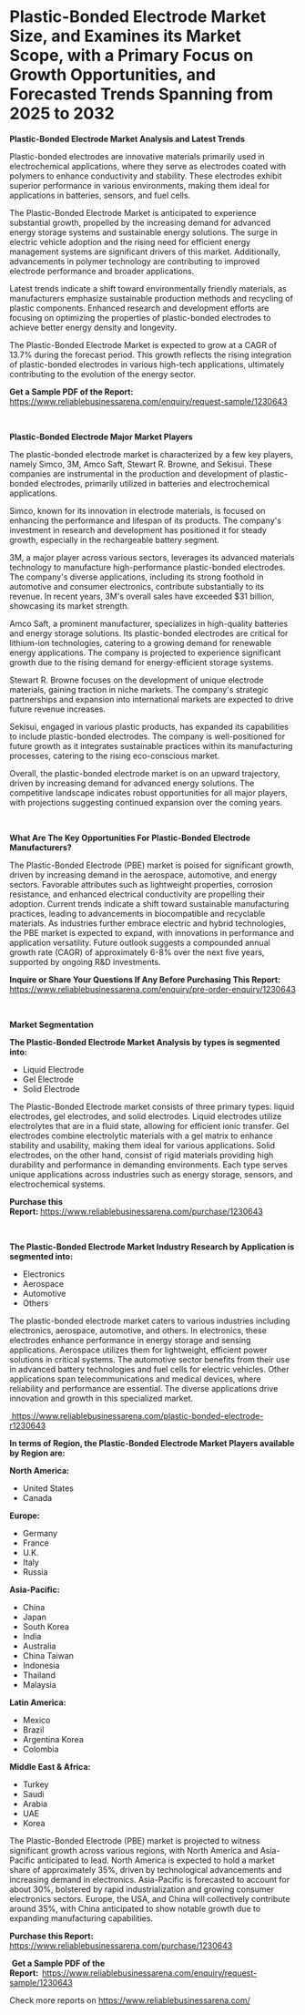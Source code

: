 <p><h1>Plastic-Bonded Electrode Market Size, and Examines its Market Scope, with a Primary Focus on Growth Opportunities, and Forecasted Trends Spanning from 2025 to 2032</h1></p><p><strong>Plastic-Bonded Electrode Market Analysis and Latest Trends</strong></p>
<p><p>Plastic-bonded electrodes are innovative materials primarily used in electrochemical applications, where they serve as electrodes coated with polymers to enhance conductivity and stability. These electrodes exhibit superior performance in various environments, making them ideal for applications in batteries, sensors, and fuel cells.</p><p>The Plastic-Bonded Electrode Market is anticipated to experience substantial growth, propelled by the increasing demand for advanced energy storage systems and sustainable energy solutions. The surge in electric vehicle adoption and the rising need for efficient energy management systems are significant drivers of this market. Additionally, advancements in polymer technology are contributing to improved electrode performance and broader applications.</p><p>Latest trends indicate a shift toward environmentally friendly materials, as manufacturers emphasize sustainable production methods and recycling of plastic components. Enhanced research and development efforts are focusing on optimizing the properties of plastic-bonded electrodes to achieve better energy density and longevity.</p><p>The Plastic-Bonded Electrode Market is expected to grow at a CAGR of 13.7% during the forecast period. This growth reflects the rising integration of plastic-bonded electrodes in various high-tech applications, ultimately contributing to the evolution of the energy sector.</p></p>
<p><strong>Get a Sample PDF of the Report:&nbsp;</strong> <a href="https://www.reliablebusinessarena.com/enquiry/request-sample/1230643?utm_campaign=3457&utm_medium=2&utm_source=Github&utm_content=ia&utm_term=06042025&utm_id=plastic-bonded-electrode">https://www.reliablebusinessarena.com/enquiry/request-sample/1230643</a></p>
<p>&nbsp;</p>
<p><strong>Plastic-Bonded Electrode Major Market Players</strong></p>
<p><p>The plastic-bonded electrode market is characterized by a few key players, namely Simco, 3M, Amco Saft, Stewart R. Browne, and Sekisui. These companies are instrumental in the production and development of plastic-bonded electrodes, primarily utilized in batteries and electrochemical applications.</p><p>Simco, known for its innovation in electrode materials, is focused on enhancing the performance and lifespan of its products. The company's investment in research and development has positioned it for steady growth, especially in the rechargeable battery segment.</p><p>3M, a major player across various sectors, leverages its advanced materials technology to manufacture high-performance plastic-bonded electrodes. The company's diverse applications, including its strong foothold in automotive and consumer electronics, contribute substantially to its revenue. In recent years, 3M's overall sales have exceeded $31 billion, showcasing its market strength.</p><p>Amco Saft, a prominent manufacturer, specializes in high-quality batteries and energy storage solutions. Its plastic-bonded electrodes are critical for lithium-ion technologies, catering to a growing demand for renewable energy applications. The company is projected to experience significant growth due to the rising demand for energy-efficient storage systems.</p><p>Stewart R. Browne focuses on the development of unique electrode materials, gaining traction in niche markets. The company's strategic partnerships and expansion into international markets are expected to drive future revenue increases.</p><p>Sekisui, engaged in various plastic products, has expanded its capabilities to include plastic-bonded electrodes. The company is well-positioned for future growth as it integrates sustainable practices within its manufacturing processes, catering to the rising eco-conscious market.</p><p>Overall, the plastic-bonded electrode market is on an upward trajectory, driven by increasing demand for advanced energy solutions. The competitive landscape indicates robust opportunities for all major players, with projections suggesting continued expansion over the coming years.</p></p>
<p>&nbsp;</p>
<p><strong>What Are The Key Opportunities For Plastic-Bonded Electrode Manufacturers?</strong></p>
<p><p>The Plastic-Bonded Electrode (PBE) market is poised for significant growth, driven by increasing demand in the aerospace, automotive, and energy sectors. Favorable attributes such as lightweight properties, corrosion resistance, and enhanced electrical conductivity are propelling their adoption. Current trends indicate a shift toward sustainable manufacturing practices, leading to advancements in biocompatible and recyclable materials. As industries further embrace electric and hybrid technologies, the PBE market is expected to expand, with innovations in performance and application versatility. Future outlook suggests a compounded annual growth rate (CAGR) of approximately 6-8% over the next five years, supported by ongoing R&D investments.</p></p>
<p><strong>Inquire or Share Your Questions If Any Before Purchasing This Report:</strong> <a href="https://www.reliablebusinessarena.com/enquiry/pre-order-enquiry/1230643?utm_campaign=3457&utm_medium=2&utm_source=Github&utm_content=ia&utm_term=06042025&utm_id=plastic-bonded-electrode">https://www.reliablebusinessarena.com/enquiry/pre-order-enquiry/1230643</a></p>
<p>&nbsp;</p>
<p><strong>Market Segmentation</strong></p>
<p><strong>The Plastic-Bonded Electrode Market Analysis by types is segmented into:</strong></p>
<p><ul><li>Liquid Electrode</li><li>Gel Electrode</li><li>Solid Electrode</li></ul></p>
<p><p>The Plastic-Bonded Electrode market consists of three primary types: liquid electrodes, gel electrodes, and solid electrodes. Liquid electrodes utilize electrolytes that are in a fluid state, allowing for efficient ionic transfer. Gel electrodes combine electrolytic materials with a gel matrix to enhance stability and usability, making them ideal for various applications. Solid electrodes, on the other hand, consist of rigid materials providing high durability and performance in demanding environments. Each type serves unique applications across industries such as energy storage, sensors, and electrochemical systems.</p></p>
<p><strong>Purchase this Report:&nbsp;</strong><a href="https://www.reliablebusinessarena.com/purchase/1230643?utm_campaign=3457&utm_medium=2&utm_source=Github&utm_content=ia&utm_term=06042025&utm_id=plastic-bonded-electrode">https://www.reliablebusinessarena.com/purchase/1230643</a></p>
<p>&nbsp;</p>
<p><strong>The Plastic-Bonded Electrode Market Industry Research by Application is segmented into:</strong></p>
<p><ul><li>Electronics</li><li>Aerospace</li><li>Automotive</li><li>Others</li></ul></p>
<p><p>The plastic-bonded electrode market caters to various industries including electronics, aerospace, automotive, and others. In electronics, these electrodes enhance performance in energy storage and sensing applications. Aerospace utilizes them for lightweight, efficient power solutions in critical systems. The automotive sector benefits from their use in advanced battery technologies and fuel cells for electric vehicles. Other applications span telecommunications and medical devices, where reliability and performance are essential. The diverse applications drive innovation and growth in this specialized market.</p></p>
<p><a href="https://www.reliablebusinessarena.com/plastic-bonded-electrode-r1230643?utm_campaign=3457&utm_medium=2&utm_source=Github&utm_content=ia&utm_term=06042025&utm_id=plastic-bonded-electrode">&nbsp;https://www.reliablebusinessarena.com/plastic-bonded-electrode-r1230643</a></p>
<p><strong>In terms of Region, the Plastic-Bonded Electrode Market Players available by Region are:</strong></p>
<p>
    <p> <strong> North America: </strong>
        <ul>
            <li>United States</li>
            <li>Canada</li>
        </ul>
        </p> 
    <p> <strong> Europe: </strong>
        <ul>
            <li>Germany</li>
            <li>France</li>
            <li>U.K.</li>
            <li>Italy</li>
            <li>Russia</li>
        </ul>
        </p> 
    <p> <strong> Asia-Pacific: </strong>
        <ul>
            <li>China</li>
            <li>Japan</li>
            <li>South Korea</li>
            <li>India</li>
            <li>Australia</li>
            <li>China Taiwan</li>
            <li>Indonesia</li>
            <li>Thailand</li>
            <li>Malaysia</li>
        </ul>
        </p> 
    <p> <strong> Latin America: </strong>
        <ul>
            <li>Mexico</li>
            <li>Brazil</li>
            <li>Argentina Korea</li>
            <li>Colombia</li>
        </ul>
        </p> 
    <p> <strong> Middle East & Africa: </strong>
        <ul>
            <li>Turkey</li>
            <li>Saudi</li>
            <li>Arabia</li>
            <li>UAE</li>
            <li>Korea</li>
        </ul>
    </p>
    </p>
<p><p>The Plastic-Bonded Electrode (PBE) market is projected to witness significant growth across various regions, with North America and Asia-Pacific anticipated to lead. North America is expected to hold a market share of approximately 35%, driven by technological advancements and increasing demand in electronics. Asia-Pacific is forecasted to account for about 30%, bolstered by rapid industrialization and growing consumer electronics sectors. Europe, the USA, and China will collectively contribute around 35%, with China anticipated to show notable growth due to expanding manufacturing capabilities.</p></p>
<p><strong>Purchase this Report: </strong><a href="https://www.reliablebusinessarena.com/purchase/1230643?utm_campaign=3457&utm_medium=2&utm_source=Github&utm_content=ia&utm_term=06042025&utm_id=plastic-bonded-electrode">https://www.reliablebusinessarena.com/purchase/1230643</a></p>
<p>&nbsp;<strong>Get a Sample PDF of the Report:&nbsp;&nbsp;</strong><a href="https://www.reliablebusinessarena.com/enquiry/request-sample/1230643?utm_campaign=3457&utm_medium=2&utm_source=Github&utm_content=ia&utm_term=06042025&utm_id=plastic-bonded-electrode">https://www.reliablebusinessarena.com/enquiry/request-sample/1230643</a></p>
<p><strong></strong></p>
<p>Check more reports on <a href="https://www.reliablebusinessarena.com/?utm_campaign=3457&utm_medium=2&utm_source=Github&utm_content=ia&utm_term=06042025&utm_id=plastic-bonded-electrode">https://www.reliablebusinessarena.com/</a></p>
